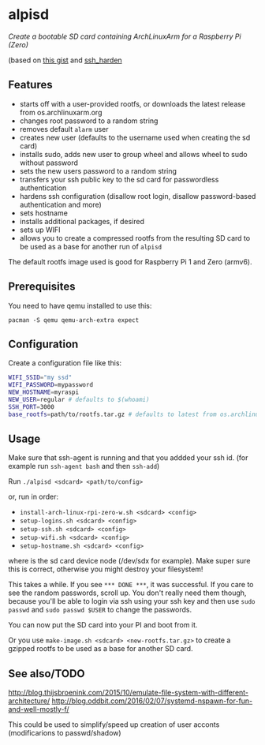 # alpisd

_Create a bootable SD card containing ArchLinuxArm for a Raspberry Pi (Zero)_

(based on [this gist](https://gist.github.com/4a320f8ee5586fe6170af8051fcd9f85) and [ssh_harden](https://github.com/imsoalan/ssh-harden)

## Features

- starts off with a user-provided rootfs, or downloads the latest release from os.archlinuxarm.org
- changes root password to a random string
- removes default `alarm` user
- creates new user (defaults to the username used when creating the sd card)
- installs sudo, adds new user to group wheel and allows wheel to sudo without password
- sets the new users password to a random string
- transfers your ssh public key to the sd card for passwordless authentication
- hardens ssh configuration (disallow root login, disallow password-based authentication and more)
- sets hostname
- installs additional packages, if desired
- sets up WIFI
- allows you to create a compressed rootfs from the resulting SD card to be used as a base for another run of `alpisd`

The default rootfs image used is good for Raspberry Pi 1 and Zero (armv6).

## Prerequisites

You need to have qemu installed to use this:

`pacman -S qemu qemu-arch-extra expect`

## Configuration

Create a configuration file like this:

``` bash
WIFI_SSID="my ssd"
WIFI_PASSWORD=mypassword
NEW_HOSTNAME=myraspi
NEW_USER=regular # defaults to $(whoami)
SSH_PORT=3000
base_rootfs=path/to/rootfs.tar.gz # defaults to latest from os.archlinuxarm.org
```
## Usage

Make sure that ssh-agent is running and that you addded your ssh id. (for example run `ssh-agent bash` and then `ssh-add`)

Run `./alpisd <sdcard> <path/to/config>`

or, run in order:

- `install-arch-linux-rpi-zero-w.sh <sdcard> <config>`
- `setup-logins.sh <sdcard> <config>`
- `setup-ssh.sh <sdcard> <config>`
- `setup-wifi.sh <sdcard> <config>`
- `setup-hostname.sh <sdcard> <config>`

where <sdcard> is the sd card device node (/dev/sdx for example). Make super sure this is correct, otherwise you might destroy your filesystem!

This takes a while. If you see `*** DONE ***`, it was successful. If you care to see the random passwords, scroll up. You don't really need them though, because you'll be able to login via ssh using your ssh key and then use `sudo passwd` and `sudo passwd $USER` to change the passwords.

You can now put the SD card into your PI and boot from it.

Or you use `make-image.sh <sdcard> <new-rootfs.tar.gz>` to create a gzipped rootfs to be used as a base for another SD card.

## See also/TODO

http://blog.thijsbroenink.com/2015/10/emulate-file-system-with-different-architecture/
http://blog.oddbit.com/2016/02/07/systemd-nspawn-for-fun-and-well-mostly-f/

This could be used to simplify/speed up creation of user acconts (modificarions to passwd/shadow)

